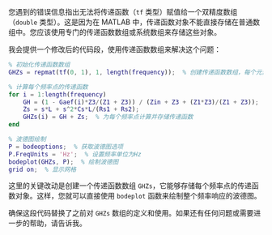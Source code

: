 您遇到的错误信息指出无法将传递函数（`tf` 类型）赋值给一个双精度数组（`double` 类型）。这是因为在 MATLAB 中，传递函数对象不能直接存储在普通数组中。您应该使用专门的传递函数数组或系统数组来存储这些对象。

我会提供一个修改后的代码段，使用传递函数数组来解决这个问题：

```matlab
% 初始化传递函数数组
GHZs = repmat(tf(0, 1), 1, length(frequency));  % 创建传递函数数组，每个元素初始化为0

% 计算每个频率点的传递函数
for i = 1:length(frequency)
    GH = (1 - Gaef(i)*Z3/(Z1 + Z3)) / (Zin + Z3 + (Z1*Z3)/(Z1 + Z3));
    Zs = s*L + s^2*Cs*L/(Rs1 + Rs2);
    GHZs(i) = GH + Zs;  % 为每个频率点计算并存储传递函数
end

% 波德图绘制
P = bodeoptions;  % 获取波德图选项
P.FreqUnits = 'Hz';  % 设置频率单位为Hz
bodeplot(GHZs, P);  % 绘制波德图
grid on;  % 显示网格
```

这里的关键改动是创建一个传递函数数组 `GHZs`，它能够存储每个频率点的传递函数对象。这样，您就可以直接使用 `bodeplot` 函数来绘制整个频率响应的波德图。

确保这段代码替换了之前对 `GHZs` 数组的定义和使用。如果还有任何问题或需要进一步的帮助，请告诉我。
